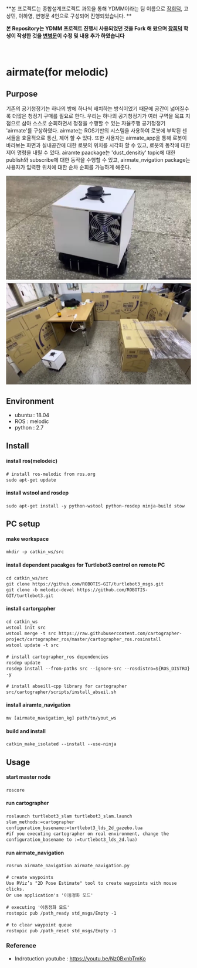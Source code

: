 **본 프로젝트는 종합설계프로젝트 과목을 통해 YDMM이라는 팀 이름으로 [장희덕](), 고상민, 이하영, 변병문 4인으로 구성되어 진행되었습니다. **

**본 Repository는 YDMM 프로젝트 진행시 사용되었던 것을 Fork 해 왔으며 [장희덕]() 학생이 작성한 것을 [변병문]()이 수정 및 내용 추가 하였습니다**

　
 　
  　
   
# airmate(for melodic)

## Purpose
 기존의 공기청정기는 하나의 방에 하나씩 배치하는 방식이었기 때문에 공간이 넓어질수록 더많은 청정기 구매를 필요로 한다. 우리는 하나의 공기청정기가 여러 구역을 목표 지점으로 삼아 스스로 순회하면서 청정을 수행할 수 있는 자율주행 공기청정기 'airmate'를 구상하였다. airmate는 ROS기반의 시스템을 사용하여 로봇에 부착된 센서들을 효율적으로 통신, 제어 할 수 있다. 또한 사용자는 airmate_app을 통해 로봇이 바라보는 화면과 실내공간에 대한 로봇의 위치를 시각화 할 수 있고, 로봇의 동작에 대한 제어 명령을 내릴 수 있다. airamte paackage는 'dust_densitiy' topic에 대한 publish와 subscribe에 대한 동작을 수행할 수 있고, airmate_nvigation package는 사용자가 입력한 위치에 대한 순차 순회를 가능하게 해준다.

![airmate_navigation](readme_images/airmate.png "airmate")
![airmate_navigation](readme_images/airmate2.png "airmate")


## Environment
- ubuntu : 18.04
- ROS : melodic
- python : 2.7

## Install
#### install ros(melodeic)
```
# install ros-melodic from ros.org
sudo apt-get update
```
#### install wstool and rosdep
```
sudo apt-get install -y python-wstool python-rosdep ninja-build stow
```

## PC setup
#### make workspace
```
mkdir -p catkin_ws/src
```

#### install dependent pacakges for Turtlebot3 control on remote PC
```
cd catkin_ws/src
git clone https://github.com/ROBOTIS-GIT/turtlebot3_msgs.git
git clone -b melodic-devel https://github.com/ROBOTIS-GIT/turtlebot3.git
```
#### install cartorgapher
```
cd catkin_ws
wstool init src
wstool merge -t src https://raw.githubusercontent.com/cartographer-project/cartographer_ros/master/cartographer_ros.rosinstall
wstool update -t src

# install cartographer_ros dependencies
rosdep update
rosdep install --from-paths src --ignore-src --rosdistro=${ROS_DISTRO} -y

# install abseill-cpp library for cartographer
src/cartographer/scripts/install_abseil.sh
```
#### install airamte_navigation
```
mv [airmate_navigation_kg] path/to/yout_ws
```
#### build and install
```
catkin_make_isolated --install --use-ninja
```

## Usage
#### start master node
```
roscore
```
#### run cartographer
```
roslaunch turtlebot3_slam turtlebot3_slam.launch slam_methods:=cartographer configuration_basename:=turtlebot3_lds_2d_gazebo.lua
#if you executing cartographer on real environment, change the configuration_basename to :=turtlebot3_lds_2d.lua)
```

#### run airmate_navigation
```
rosrun airmate_navigation airmate_navigation.py

# create waypoints
Use RViz’s "2D Pose Estimate" tool to create waypoints with mouse clicks.
Or use application's '이동정화 모드'

# executing '이동정화 모드'
rostopic pub /path_ready std_msgs/Empty -1

# to clear waypoint queue
rostopic pub /path_reset std_msgs/Empty -1
```

### Reference
- Indrotuction youtube : https://youtu.be/Nz0BxnbTmKo

